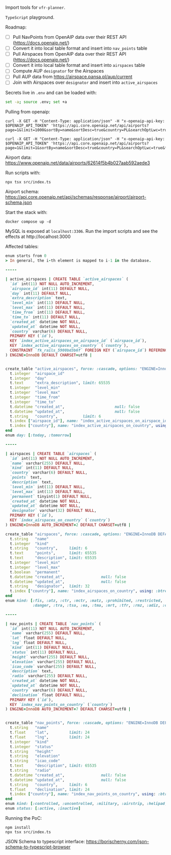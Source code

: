 Import tools for `vfr-planner`.

`TypeScript` playground.

Roadmap:

* [ ] Pull NavPoints from OpenAIP data over their REST API (https://docs.openaip.net/)
* [ ] Convert it into local table format and insert into `nav_points` table
* [ ] Pull Airspaces from OpenAIP data over their REST API (https://docs.openaip.net/)
* [ ] Convert it into local table format and insert into `airspaces` table
* [ ] Compute AUP `designator` for the Airspaces
* [ ] Pull AUP data from https://airspace.pansa.pl/aup/current
* [ ] Join with Airspaces over `designator` and insert into `active_airspaces`
 
Secrets live in `.env` and can be loaded with:

```sh
set -a; source .env; set +a
```

Pulling from openaip:
```
curl -X GET -H "Content-Type: application/json" -H "x-openaip-api-key: $OPENAIP_API_TOKEN" 'https://api.core.openaip.net/api/airports?page=1&limit=1000&sortBy=name&sortDesc=true&country=PL&searchOptLwc=true'

curl -X GET -H "Content-Type: application/json" -H "x-openaip-api-key: $OPENAIP_API_TOKEN" 'https://api.core.openaip.net/api/airports?page=1&limit=1&sortBy=name&sortDesc=true&country=PL&searchOptLwc=true&fields=name,icaoCode,elevation,type,geometry,elevation,magneticDeclination,frequencies,runways&search=EPWS'

```
Airport data: https://www.openaip.net/data/airports/62614f5b4b027aab592aede3


Run scripts with:
```
npx tsx src/index.ts
```

Airport schema: https://api.core.openaip.net/api/schemas/response/airport/airport-schema.json

Start the stack with:
```
docker compose up -d
```

MySQL is exposed at `localhost:3306`. Run the import scripts and see the effects at http://localhost:3000

Affected tables:

```ruby
enum starts from 0
> In general, the i-th element is mapped to i-1 in the database.

-----

| active_airspaces | CREATE TABLE `active_airspaces` (
  `id` int(11) NOT NULL AUTO_INCREMENT,
  `airspace_id` int(11) DEFAULT NULL,
  `day` int(11) DEFAULT NULL,
  `extra_description` text,
  `level_min` int(11) DEFAULT NULL,
  `level_max` int(11) DEFAULT NULL,
  `time_from` int(11) DEFAULT NULL,
  `time_to` int(11) DEFAULT NULL,
  `created_at` datetime NOT NULL,
  `updated_at` datetime NOT NULL,
  `country` varchar(6) DEFAULT NULL,
  PRIMARY KEY (`id`),
  KEY `index_active_airspaces_on_airspace_id` (`airspace_id`),
  KEY `index_active_airspaces_on_country` (`country`),
  CONSTRAINT `fk_rails_5900bd3b6f` FOREIGN KEY (`airspace_id`) REFERENCES `airspaces` (`id`)
) ENGINE=InnoDB DEFAULT CHARSET=utf8 |


create_table "active_airspaces", force: :cascade, options: "ENGINE=InnoDB DEFAULT CHARSET=utf8" do |t|
  t.integer  "airspace_id"
  t.integer  "day"
  t.text     "extra_description", limit: 65535
  t.integer  "level_min"
  t.integer  "level_max"
  t.integer  "time_from"
  t.integer  "time_to"
  t.datetime "created_at",                      null: false
  t.datetime "updated_at",                      null: false
  t.string   "country",           limit: 6
  t.index ["airspace_id"], name: "index_active_airspaces_on_airspace_id", using: :btree
  t.index ["country"], name: "index_active_airspaces_on_country", using: :btree
end
enum day: [:today, :tomorrow]

-----

| airspaces | CREATE TABLE `airspaces` (
  `id` int(11) NOT NULL AUTO_INCREMENT,
  `name` varchar(255) DEFAULT NULL,
  `kind` int(11) DEFAULT NULL,
  `country` varchar(6) DEFAULT NULL,
  `points` text,
  `description` text,
  `level_min` int(11) DEFAULT NULL,
  `level_max` int(11) DEFAULT NULL,
  `permanent` tinyint(1) DEFAULT NULL,
  `created_at` datetime NOT NULL,
  `updated_at` datetime NOT NULL,
  `designator` varchar(32) DEFAULT NULL,
  PRIMARY KEY (`id`),
  KEY `index_airspaces_on_country` (`country`)
) ENGINE=InnoDB AUTO_INCREMENT=2 DEFAULT CHARSET=utf8 |

create_table "airspaces", force: :cascade, options: "ENGINE=InnoDB DEFAULT CHARSET=utf8" do |t|
  t.string   "name"
  t.integer  "kind"
  t.string   "country",     limit: 6
  t.text     "points",      limit: 65535
  t.text     "description", limit: 65535
  t.integer  "level_min"
  t.integer  "level_max"
  t.boolean  "permanent"
  t.datetime "created_at",                null: false
  t.datetime "updated_at",                null: false
  t.string   "designator",  limit: 32
  t.index ["country"], name: "index_airspaces_on_country", using: :btree
end
enum kind: [:fis, :atz, :ctr, :mctr, :matz, :prohibited, :restricted,
            :danger, :tra, :tsa, :ea, :tma, :mrt, :tfr, :rmz, :adiz, :other, :notam_point, :ignore]

-----

| nav_points | CREATE TABLE `nav_points` (
  `id` int(11) NOT NULL AUTO_INCREMENT,
  `name` varchar(255) DEFAULT NULL,
  `lat` float DEFAULT NULL,
  `lng` float DEFAULT NULL,
  `kind` int(11) DEFAULT NULL,
  `status` int(11) DEFAULT NULL,
  `height` varchar(255) DEFAULT NULL,
  `elevation` varchar(255) DEFAULT NULL,
  `icao_code` varchar(255) DEFAULT NULL,
  `description` text,
  `radio` varchar(255) DEFAULT NULL,
  `created_at` datetime NOT NULL,
  `updated_at` datetime NOT NULL,
  `country` varchar(6) DEFAULT NULL,
  `declination` float DEFAULT NULL,
  PRIMARY KEY (`id`),
  KEY `index_nav_points_on_country` (`country`)
) ENGINE=InnoDB AUTO_INCREMENT=7 DEFAULT CHARSET=utf8 |


create_table "nav_points", force: :cascade, options: "ENGINE=InnoDB DEFAULT CHARSET=utf8" do |t|
  t.string   "name"
  t.float    "lat",         limit: 24
  t.float    "lng",         limit: 24
  t.integer  "kind"
  t.integer  "status"
  t.string   "height"
  t.string   "elevation"
  t.string   "icao_code"
  t.text     "description", limit: 65535
  t.string   "radio"
  t.datetime "created_at",                null: false
  t.datetime "updated_at",                null: false
  t.string   "country",     limit: 6
  t.float    "declination", limit: 24
  t.index ["country"], name: "index_nav_points_on_country", using: :btree
end
enum kind: [:controlled, :uncontrolled, :military, :airstrip, :helipad, :vfr_point, :ifr_point, :vor, :ndb, :vor_dme, :dme, :other_airstrip]
enum status: [:active, :inactive]
```


Running the PoC:

```
npm install
npx tsx src/index.ts
```

JSON Schema to typescript interface:
https://borischerny.com/json-schema-to-typescript-browser

